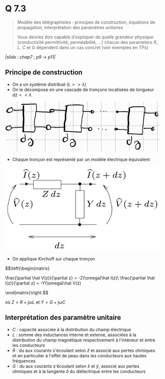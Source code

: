 # Q 7.3

> Modèle des télégraphistes : principes de construction, équations de propagation, interprétation des paramètres unitaires
>
> Vous devriez être capable d'expliquer de quelle grandeur physique (conductivité permittivité, perméabilité, ...) chacun des parameters $R$, $L$, $C$ et $G$ dépendent dans un cas concret (voir exemples en TPs)

*|slide : chap7 ; p9 -> p11|*

## Principe de construction

- On a un système distribué ($L >> \lambda$)
- On le décompose en une cascade de tronçons localisées de longueur $dz << \lambda$

![](attachments/Pasted%20image%2020230727091619.png)

- Chaque tronçon est représenté par un modèle électrique équivalent

![](attachments/Pasted%20image%2020230727092134.png)

- On applique Kirchoff sur chaque tronçon

$$\left\{\begin{matrix}

\frac{\partial \hat V(z)}{\partial z} = -Z(\omega)\hat I(z)\\
\frac{\partial \hat I(z)}{\partial z} = -Y(\omega)\hat V(z)

\end{matrix}\right.$$

où $Z=R+j\omega L$ et $Y = G+j\omega C$

## Interprétation des paramètre unitaire

- $C$ : capacité associée à la distribution du champ électrique
- $L$ : somme des inductances interne et externe, associées à la distribution du champ magnétique respectivement à l'intérieur et entre les conducteurs
- $R$ : du aux courants s'écoulant selon $\hat z$ et associé aux pertes ohmiques et en particulier à l'effet de peau dans les conducteurs aux hautes fréquences
- $G$ : du aux courants s'écoulant selon $\hat x$ et $\hat y$, associé aux pertes ohmiques et à la tangente $\delta$ du diélectrique entre les conducteurs